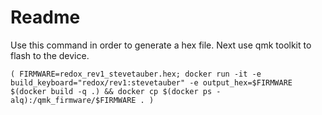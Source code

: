 # Readme


Use this command in order to generate a hex file. Next use qmk toolkit to flash to the device.

```
( FIRMWARE=redox_rev1_stevetauber.hex; docker run -it -e build_keyboard="redox/rev1:stevetauber" -e output_hex=$FIRMWARE $(docker build -q .) && docker cp $(docker ps -alq):/qmk_firmware/$FIRMWARE . )
```
